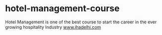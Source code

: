 # hotel-management-course
Hotel Management is one of the best course to start the career in the ever growing hospitality Industry
www.ihadelhi.com

